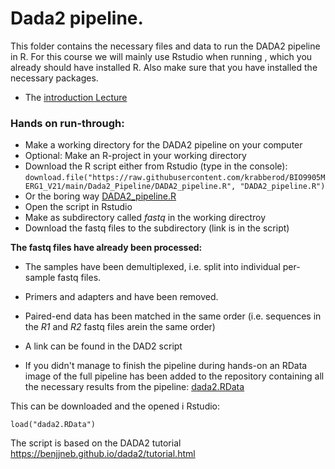 # Dada2 pipeline.

This folder contains the necessary files and data to run the DADA2 pipeline in R. For this course we will mainly use Rstudio when running , which you already should have installed R. Also make sure that you have installed the necessary packages.

- The [introduction Lecture](./../Lectures_and_groups/DADA2_lecture.pdf)

### Hands on run-through:
- Make a working directory for the DADA2 pipeline on your computer
- Optional: Make an R-project in your working directory
- Download the R script either from Rstudio (type in the console):
```download.file("https://raw.githubusercontent.com/krabberod/BIO9905MERG1_V21/main/Dada2_Pipeline/DADA2_pipeline.R", "DADA2_pipeline.R")```
- Or the boring way [DADA2_pipeline.R](https://raw.githubusercontent.com/krabberod/BIO9905MERG1_V21/main/Dada2_Pipeline/DADA2_pipeline.R)
- Open the script in Rstudio
- Make as subdirectory called *fastq* in the working directroy
- Download the fastq files to the subdirectory (link is in the script)

**The fastq files have already been processed:**
- The samples have been demultiplexed, i.e. split into individual per-sample fastq files.
- Primers and adapters and have been removed.
- Paired-end data has been matched in the same order (i.e. sequences in the *R1* and *R2* fastq files arein the same order)
- A link can be found in the DAD2 script

- If you didn't manage to finish the pipeline during hands-on an RData image of the full pipeline has been added to the repository containing all the necessary results from the pipeline: [dada2.RData](dada2.RData)

This can be downloaded and the opened i Rstudio:  

```
load("dada2.RData")
``` 

The script is based on the DADA2 tutorial https://benjjneb.github.io/dada2/tutorial.html
